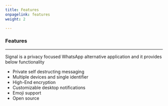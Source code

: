 ```yaml
---
title: Features
onpagelink: features
weight: 2

---
```


### Features
--------

Signal is a privacy focused WhatsApp alternative application and it provides below functionality

- Private self destructing messaging
- Multiple devices and single identifier
- High-End encryption
- Customizable desktop notifications
- Emoji support
- Open source
 
